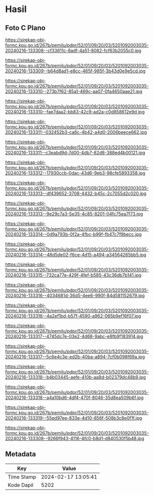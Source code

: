 # Hasil

## Foto C Plano

https://sirekap-obj-formc.kpu.go.id/267b/pemilu/pdpr/52/01/09/20/03/5201092003035-20240216-133308--cf33611c-6adf-4a51-8082-fcf63b2055c0.jpg

https://sirekap-obj-formc.kpu.go.id/267b/pemilu/pdpr/52/01/09/20/03/5201092003035-20240216-133309--b64d8ad1-e8cc-465f-985f-3b43d0e9e5cd.jpg

https://sirekap-obj-formc.kpu.go.id/267b/pemilu/pdpr/52/01/09/20/03/5201092003035-20240216-133310--273b7f62-85a1-469c-aa07-0fa4650aae21.jpg

https://sirekap-obj-formc.kpu.go.id/267b/pemilu/pdpr/52/01/09/20/03/5201092003035-20240216-133310--fae7daa2-bb83-42c9-ad2a-c0d858612e9d.jpg

https://sirekap-obj-formc.kpu.go.id/267b/pemilu/pdpr/52/01/09/20/03/5201092003035-20240216-133311--032452b3-ca6c-4b42-a4d0-2006beece662.jpg

https://sirekap-obj-formc.kpu.go.id/267b/pemilu/pdpr/52/01/09/20/03/5201092003035-20240216-133311--c3eabd9d-7d00-4db7-82d8-388ed4b00121.jpg

https://sirekap-obj-formc.kpu.go.id/267b/pemilu/pdpr/52/01/09/20/03/5201092003035-20240216-133312--17930ccb-0dac-43d6-9eb3-98cfe5893358.jpg

https://sirekap-obj-formc.kpu.go.id/267b/pemilu/pdpr/52/01/09/20/03/5201092003035-20240216-133313--df439652-3708-4432-b45c-2c7055d2c020.jpg

https://sirekap-obj-formc.kpu.go.id/267b/pemilu/pdpr/52/01/09/20/03/5201092003035-20240216-133313--9e29c7a3-5e35-4c85-8201-04fc75ea7f73.jpg

https://sirekap-obj-formc.kpu.go.id/267b/pemilu/pdpr/52/01/09/20/03/5201092003035-20240216-133314--0d9a793b-0f2a-4fbc-b99f-fb47c7f9becc.jpg

https://sirekap-obj-formc.kpu.go.id/267b/pemilu/pdpr/52/01/09/20/03/5201092003035-20240216-133314--48d5de02-f6ce-4d15-a494-a34564265bb5.jpg

https://sirekap-obj-formc.kpu.go.id/267b/pemilu/pdpr/52/01/09/20/03/5201092003035-20240216-133315--732ca77e-429f-4fef-b585-43c36db7b141.jpg

https://sirekap-obj-formc.kpu.go.id/267b/pemilu/pdpr/52/01/09/20/03/5201092003035-20240216-133316--4034681d-36d5-4ee6-990f-84d581152679.jpg

https://sirekap-obj-formc.kpu.go.id/267b/pemilu/pdpr/52/01/09/20/03/5201092003035-20240216-133316--4a2ef1bd-b57f-4590-a962-065b9ef16f07.jpg

https://sirekap-obj-formc.kpu.go.id/267b/pemilu/pdpr/52/01/09/20/03/5201092003035-20240216-133317--4745dc7e-03e2-4d68-9abc-e8fb9f183914.jpg

https://sirekap-obj-formc.kpu.go.id/267b/pemilu/pdpr/52/01/09/20/03/5201092003035-20240216-133317--5c6e4c3e-ed2b-40ba-a894-7cf0b098f69a.jpg

https://sirekap-obj-formc.kpu.go.id/267b/pemilu/pdpr/52/01/09/20/03/5201092003035-20240216-133318--b4b03445-aefe-410b-aa8d-b02379dc48b9.jpg

https://sirekap-obj-formc.kpu.go.id/267b/pemilu/pdpr/52/01/09/20/03/5201092003035-20240216-133318--a4a10bd6-4df4-470f-8046-35d8ea509b6f.jpg

https://sirekap-obj-formc.kpu.go.id/267b/pemilu/pdpr/52/01/09/20/03/5201092003035-20240216-133319--55ed97ee-833e-4d10-856f-508b3c8e0f1f.jpg

https://sirekap-obj-formc.kpu.go.id/267b/pemilu/pdpr/52/01/09/20/03/5201092003035-20240216-133308--9266f943-4116-4fc0-b8d1-d840530f5b48.jpg


## Metadata

| Key        | Value               |
| ---------- | ------------------- |
| Time Stamp | 2024-02-17 13:05:41 |
| Kode Dapil | 5202                |



